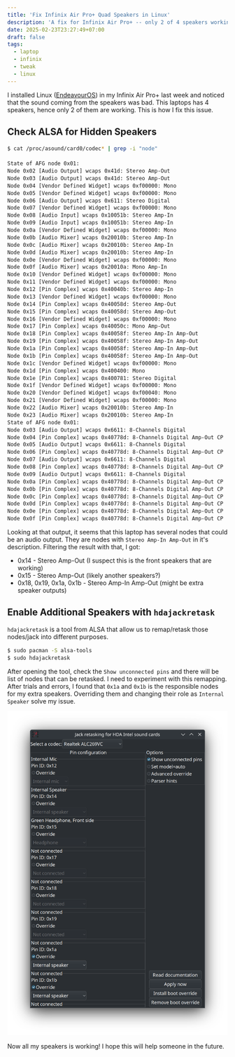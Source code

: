 ```yaml
---
title: 'Fix Infinix Air Pro+ Quad Speakers in Linux'
description: 'A fix for Infinix Air Pro+ -- only 2 of 4 speakers working in Linux'
date: 2025-02-23T23:27:49+07:00
draft: false
tags:
  - laptop
  - infinix
  - tweak
  - linux
---
```


I installed Linux ([EndeavourOS](https://endeavouros.com/)) in my Infinix Air Pro+ last week and noticed that the sound coming from the speakers was bad. This laptops has 4 speakers, hence only 2 of them are working. This is how I fix this issue.

## Check ALSA for Hidden Speakers

```bash
$ cat /proc/asound/card0/codec* | grep -i "node"

State of AFG node 0x01:
Node 0x02 [Audio Output] wcaps 0x41d: Stereo Amp-Out
Node 0x03 [Audio Output] wcaps 0x41d: Stereo Amp-Out
Node 0x04 [Vendor Defined Widget] wcaps 0xf00000: Mono
Node 0x05 [Vendor Defined Widget] wcaps 0xf00000: Mono
Node 0x06 [Audio Output] wcaps 0x611: Stereo Digital
Node 0x07 [Vendor Defined Widget] wcaps 0xf00000: Mono
Node 0x08 [Audio Input] wcaps 0x10051b: Stereo Amp-In
Node 0x09 [Audio Input] wcaps 0x10051b: Stereo Amp-In
Node 0x0a [Vendor Defined Widget] wcaps 0xf00000: Mono
Node 0x0b [Audio Mixer] wcaps 0x20010b: Stereo Amp-In
Node 0x0c [Audio Mixer] wcaps 0x20010b: Stereo Amp-In
Node 0x0d [Audio Mixer] wcaps 0x20010b: Stereo Amp-In
Node 0x0e [Vendor Defined Widget] wcaps 0xf00000: Mono
Node 0x0f [Audio Mixer] wcaps 0x20010a: Mono Amp-In
Node 0x10 [Vendor Defined Widget] wcaps 0xf00000: Mono
Node 0x11 [Vendor Defined Widget] wcaps 0xf00000: Mono
Node 0x12 [Pin Complex] wcaps 0x40040b: Stereo Amp-In
Node 0x13 [Vendor Defined Widget] wcaps 0xf00000: Mono
Node 0x14 [Pin Complex] wcaps 0x40058d: Stereo Amp-Out
Node 0x15 [Pin Complex] wcaps 0x40058d: Stereo Amp-Out
Node 0x16 [Vendor Defined Widget] wcaps 0xf00000: Mono
Node 0x17 [Pin Complex] wcaps 0x40050c: Mono Amp-Out
Node 0x18 [Pin Complex] wcaps 0x40058f: Stereo Amp-In Amp-Out
Node 0x19 [Pin Complex] wcaps 0x40058f: Stereo Amp-In Amp-Out
Node 0x1a [Pin Complex] wcaps 0x40058f: Stereo Amp-In Amp-Out
Node 0x1b [Pin Complex] wcaps 0x40058f: Stereo Amp-In Amp-Out
Node 0x1c [Vendor Defined Widget] wcaps 0xf00000: Mono
Node 0x1d [Pin Complex] wcaps 0x400400: Mono
Node 0x1e [Pin Complex] wcaps 0x400781: Stereo Digital
Node 0x1f [Vendor Defined Widget] wcaps 0xf00000: Mono
Node 0x20 [Vendor Defined Widget] wcaps 0xf00040: Mono
Node 0x21 [Vendor Defined Widget] wcaps 0xf00000: Mono
Node 0x22 [Audio Mixer] wcaps 0x20010b: Stereo Amp-In
Node 0x23 [Audio Mixer] wcaps 0x20010b: Stereo Amp-In
State of AFG node 0x01:
Node 0x03 [Audio Output] wcaps 0x6611: 8-Channels Digital
Node 0x04 [Pin Complex] wcaps 0x40778d: 8-Channels Digital Amp-Out CP
Node 0x05 [Audio Output] wcaps 0x6611: 8-Channels Digital
Node 0x06 [Pin Complex] wcaps 0x40778d: 8-Channels Digital Amp-Out CP
Node 0x07 [Audio Output] wcaps 0x6611: 8-Channels Digital
Node 0x08 [Pin Complex] wcaps 0x40778d: 8-Channels Digital Amp-Out CP
Node 0x09 [Audio Output] wcaps 0x6611: 8-Channels Digital
Node 0x0a [Pin Complex] wcaps 0x40778d: 8-Channels Digital Amp-Out CP
Node 0x0b [Pin Complex] wcaps 0x40778d: 8-Channels Digital Amp-Out CP
Node 0x0c [Pin Complex] wcaps 0x40778d: 8-Channels Digital Amp-Out CP
Node 0x0d [Pin Complex] wcaps 0x40778d: 8-Channels Digital Amp-Out CP
Node 0x0e [Pin Complex] wcaps 0x40778d: 8-Channels Digital Amp-Out CP
Node 0x0f [Pin Complex] wcaps 0x40778d: 8-Channels Digital Amp-Out CP
```

Looking at that output, it seems that this laptop has several nodes that could be an audio output. They are nodes with `Stereo Amp-In Amp-Out` in it's description. Filtering the result with that, I got:

- 0x14 - Stereo Amp-Out (I suspect this is the front speakers that are working)
- 0x15 - Stereo Amp-Out (likely another speakers?)
- 0x18, 0x19, 0x1a, 0x1b - Stereo Amp-In Amp-Out (might be extra speaker outputs)

## Enable Additional Speakers with `hdajackretask`

`hdajackretask` is a tool from ALSA that allow us to remap/retask those nodes/jack into different purposes.

```bash
$ sudo pacman -S alsa-tools
$ sudo hdajackretask
```

After opening the tool, check the `Show unconnected pins` and there will be list of nodes that can be retasked. 
I need to experiment with this remapping. After trials and errors, I found that `0x1a` and `0x1b` is the responsible nodes for my extra speakers. Overriding them and changing their role as `Internal Speaker` solve my issue. 

![hdajackretask remap nodes](assets/hdajackretask-remap-node.png)

Now all my speakers is working! I hope this will help someone in the future.
